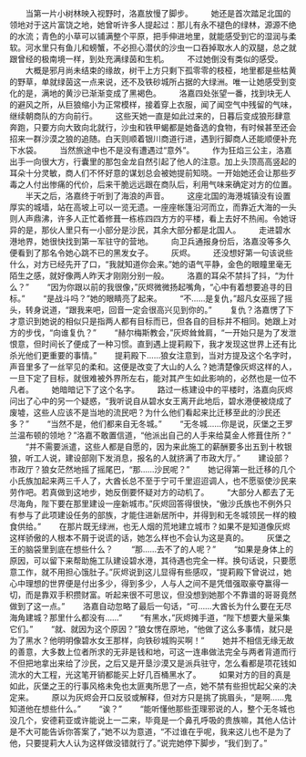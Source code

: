 　　当第一片小树林映入视野时，洛嘉放慢了脚步。
　　她还是首次踏足北国的领地对于这片富饶之地，她曾听许多人提起过：那儿有永不褪色的绿林，源源不绝的水流；青色的小草可以铺满整个平原，把手伸进地里，就能感受到它的湿润与柔软。河水里只有鱼儿和螃蟹，不必担心潜伏的沙虫一口吞掉取水人的双腿，总之就跟曾经的极南境一样，到处充满绿茵和生机。
　　不过她倒没有类似的感受。
　　大概是邪月尚未结束的缘故，树干上方只剩下孤零零的枝桠，地里都是些枯黄的野草，单就绿茵这一点来说，还不及铁砂城所占据的大绿洲。唯一让她感受到变化的是，满地的黄沙已渐渐变成了黑褐色。
　　洛嘉四处张望一番，找到块无人的避风之所，从巨狼缩小为正常模样，接着穿上衣服，闻了闻空气中残留的气味，继续朝商队的方向前行。
　　这些天她一直是如此过来的，日暮后变成狼形肆意奔跑，只要方向大致向北就行，沙虫和铁甲蝎都是她备选的食物，有时候甚至还会招来一群沙漠之狼的追随。白天则顺着银川商道行进，遇到行脚商人还能顺便补充下水袋。
　　当然旅途中也不是没有遭遇过“意外”。
　　作为狂焰三公主，洛嘉出手一向很大方，行囊里的那包金龙自然引起了他人的注意。加上头顶高高竖起的耳朵十分灵敏，商人们不怀好意的谋划总会被她提前知晓。一开始她还会让那些歹毒之人付出惨痛的代价，后来干脆远远跟在商队后，利用气味来确定对方的位置。
　　半天之后，洛嘉终于听到了海浪的声音。
　　这座北国的海港城镇没有设置厚实的城墙，站在高坡上可以一览无遗。一座座帐篷沿河而立，而靠近大海的一头则人声鼎沸，许多人正忙着修葺一栋栋四四方方的平楼，看上去好不热闹。令她讶异的是，那伙人里只有一小部分是沙民，其余大部分都是北国人。
　　走进碧水港地界，她很快找到第一军驻守的营地。
　　向卫兵通报身份后，洛嘉没等多久便看到了那名令她心跳不已的黑发女子。
　　灰烬。
　　还没想好第一句该说些什么，对方已经先开了口，“我就知道你会来。”她的语气平静，金色的眼瞳里毫无陌生之感，就好像两人昨天才刚刚分别一般。
　　洛嘉的耳朵不禁抖了抖，“为什么？”
　　“因为你跟以前的我很像，”灰烬微微扬起嘴角，“心中有着想要追寻的目标。”
　　“是战斗吗？”她的眼睛亮了起来。
　　“不……是复仇，”超凡女巫摇了摇头，转身说道，“跟我来吧，回音一定会很高兴见到你的。”
　　复仇？洛嘉愣了下才意识到她说的相似只是指两人都有目标而已，但各自的目标并不相同。她跟上对方的步伐，“向谁复仇？”
　　“赫尔梅斯教会，”灰烬耸耸肩，“一开始只是为了发泄恨意，但时间长了便成了一种习惯。直到遇上提莉殿下，我才发现这世界上还有比杀光他们更重要的事情。”
　　提莉殿下……狼女注意到，当对方提及这个名字时，声音里多了一丝罕见的柔和。这便是改变了大山的人么？她清楚像灰烬这样的人，一旦下定了目标，就很难被外界所左右，能对其产生如此影响的，必然也是一位不凡者。
　　她暗暗记下了这个名字。
　　路过一栋建设中的平楼时，洛嘉向灰烬问出了心中的另一个疑惑，“我听说自从碧水女王离开此地后，碧水港便被烧成了废墟，这些人应该不是当地的流民吧？为什么他们看起来比迁移至此的沙民还多？”
　　“当然不是，他们都来自无冬城。”
　　“无冬城……你是说，灰堡之王罗兰温布顿的领地？”洛嘉不敢置信道，“他派出自己的人手来给莫金人修葺住所？”
　　“并不需要派遣，这些人都是自愿的，因为来此施工的薪酬要多出五到十枚银狼，听工人说，建设部刚下发消息，报名的人就挤满了市政大厅。”
　　建设部？市政厅？狼女茫然地摇了摇尾巴，“那……沙民呢？”
　　她记得第一批迁移的几个小氏族加起来两三千人了，大酋长总不至于宁可千里迢迢调人，也不愿驱使沙民来劳作吧。若真做到这地步，她反倒要怀疑对方的动机了。
　　“大部分人都去了无尽海角，陛下要在那里建设一座新城市。”灰烬回答得很快，“傲沙氏族也不例外只有参与了此项建设任务的部族，才能住进新居所中，并得到和无冬城领民一样的粮食供给。”
　　在那片既无绿洲，也无人烟的荒地建立城市？如果不是知道像灰烬这样骄傲的人根本不屑于说谎的话，她怎么样也不会认为这是真的。
　　灰堡之王的脑袋里到底在想些什么？
　　“那……去不了的人呢？”
　　“如果是身体上的原因，可以留下来帮助施工队建设碧水港，其待遇也完全一样。换句话说，只要愿意工作，就不用担心饿肚子。”灰烬说到这儿显得有些感叹，“提莉殿下曾说过，她心中理想的世界便是付出多少，得到多少，人与人之间不是凭借强取豪夺赢得一切，而是靠双手积攒财富。听起来很不可思议，但没想到她那个不靠谱的哥哥竟然做到了这一点。”
　　洛嘉自动忽略了最后一句话，“可……大酋长为什么要在无尽海角建城？那里什么都没有……”
　　“有黑水，”灰烬摊手道，“陛下想要大量采集它们。”
　　“就、就因为这个原因？”狼女愣在原地，“他做了这么多事情，就只是为了黑水？他明明像碧水女王那样，向铁砂城购买啊！”
　　她并不相信无缘无故的善意，大多数上位者所求的无非是钱和地，可这一连串做法完全与两者背道而行不但把地拿出来给了沙民，之后又是开垦沙漠又是派兵驻守，怎么看都是项花钱如流水的大工程，光这笔开销都能买上好几百桶黑水了。
　　如果对方的目的真是如此，灰堡之王的行事风格未免也太匪夷所思了一点，她不禁有些担忧起父亲的决定来。
　　原以为灰烬会开口反驳或解释，但对方只是挑了挑眉头，“是啊……鬼知道他在想些什么。”
　　“诶？”
　　“能听懂他那些歪理邪说的人，整个无冬城也没几个，安德莉亚或许能说上一二来，毕竟是一个鼻孔呼吸的贵族嘛，其他人估计是不大可能告诉你答案了，”她不以为意道，“不过谁在乎呢，我来这儿也不是为了他，只要提莉大人认为这样做没错就行了。”说完她停下脚步，“我们到了。”